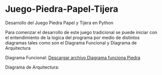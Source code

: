 # Juego-Piedra-Papel-Tijera
Desarrollo del Juego Piedra Papel y Tijera en Python 


Para comenzar el desarrollo de este juego tradicional se puede iniciar con el entendimiento de la logica del programa por medio de distintos diagramas tales como son el Diagrama Funcional y Diagrama de Arquitectura

Diagrama Funcional:
[Descargar archivo Diagrama funciona Piedra](./Diagrama%20funciona%20Piedra)

Diagrama de Arquitectura:
